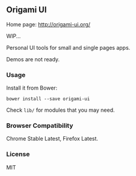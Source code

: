 
Origami UI
------

Home page: http://origami-ui.org/

WIP...

Personal UI tools for small and single pages apps.

Demos are not ready.

### Usage

Install it from Bower:

```
bower install --save origami-ui
```

Check `lib/` for modules that you may need.

### Browser Compatibility

Chrome Stable Latest, Firefox Latest.

### License

MIT
